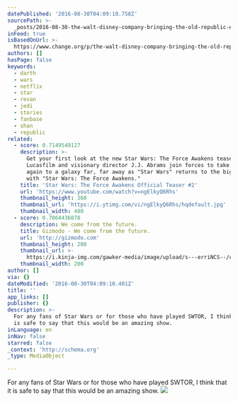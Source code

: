 ```yaml
---
datePublished: '2016-08-30T04:09:10.758Z'
sourcePath: >-
  _posts/2016-08-30-the-walt-disney-company-bringing-the-old-republic-era-of-st.md
inFeed: true
isBasedOnUrl: >-
  https://www.change.org/p/the-walt-disney-company-bringing-the-old-republic-era-of-star-wars-to-netflix
authors: []
hasPage: false
keywords:
  - darth
  - wars
  - netflix
  - star
  - revan
  - jedi
  - stories
  - fanbase
  - shan
  - republic
related:
  - score: 0.7149549127
    description: >-
      Get your first look at the new Star Wars: The Force Awakens teaser #2!
      Lucasfilm and visionary director J.J. Abrams join forces to take you back
      again to a galaxy far, far away as "Star Wars" returns to the big screen
      with "Star Wars: The Force Awakens."
    title: 'Star Wars: The Force Awakens Official Teaser #2'
    url: 'https://www.youtube.com/watch?v=ngElkyQ6Rhs'
    thumbnail_height: 360
    thumbnail_url: 'https://i.ytimg.com/vi/ngElkyQ6Rhs/hqdefault.jpg'
    thumbnail_width: 480
  - score: 0.7064436078
    description: We come from the future.
    title: Gizmodo - We come from the future.
    url: 'http://gizmodo.com'
    thumbnail_height: 200
    thumbnail_url: >-
      https://i.kinja-img.com/gawker-media/image/upload/s---erriNCS--/c_fill,fl_progressive,g_center,h_200,q_80,w_200/fdj3buryz5nuzyf2k620.png
    thumbnail_width: 200
author: []
via: {}
dateModified: '2016-08-30T04:09:10.401Z'
title: ''
app_links: []
publisher: {}
description: >-
  For any fans of Star Wars or for those who have played SWTOR, I think that it
  is safe to say that this would be an amazing show.
inLanguage: en
inNav: false
starred: false
_context: 'http://schema.org'
_type: MediaObject

---
```

For any fans of Star Wars or for those who have played SWTOR, I think that it is safe to say that this would be an amazing show.
![](https://the-grid-user-content.s3-us-west-2.amazonaws.com/097ddcec-cfa4-4d28-87e1-38f649c6233c.png)